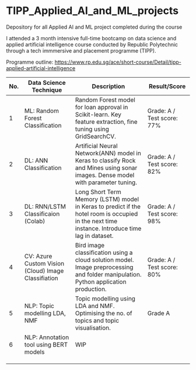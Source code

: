 # TIPP_Applied_AI_and_ML_projects
Depository for all Applied AI and ML project completed  during the course

I attended a 3 month intensive full-time bootcamp on data science and applied artificial intelligence course 
conducted by Republic Polytechnic through a tech immmersive and placement programme (TIPP).  
  
Programme outline: https://www.rp.edu.sg/ace/short-course/Detail/tipp-applied-artificial-intelligence  
  
  
| No.  |Data Science Technique   | Description   |Result/Score   |
|---|---|---|---|
| 1 | ML: Random Forest Classification  |Random Forest model for loan approval in Scikit-learn. Key feature extraction, fine tuning using GridSearchCV.| Grade: A / Test score: 77%   |
| 2 | DL: ANN Classification  |Artificial Neural Network(ANN) model in Keras to classify Rock and Mines using sonar images. Dense model with parameter tuning. | Grade: A / Test score: 82%  |
| 3 | DL: RNN/LSTM Classificaion (Colab)  | Long Short Term Memory (LSTM) model in Keras to predict if the hotel room is occupied in the next time instance. Introduce time lag in dataset.    | Grade: A / Test score: 98%  |
| 4 | CV: Azure Custom Vision (Cloud) Image Classifiation  | Bird image classification using a cloud solution model. Image preprocessing and folder manipulation. Python application production.  |Grade: A / Test score: 80%   |
|  5 | NLP: Topic modelling LDA, NMF  | Topic modelling using LDA and NMF. Optimising the no. of topics and topic visualisation.  | Grade A  |
| 6 | NLP: Annotation tool using BERT models   | WIP  |   |
|   |   |   |   |
|   |   |   |   |
|   |   |   |   |
